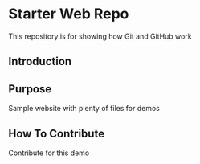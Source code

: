 # Starter Web Repo

This repository is for showing how Git and GitHub work

## Introduction

## Purpose

Sample website with plenty of files for demos

## How To Contribute 

Contribute for this demo
